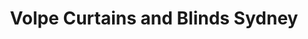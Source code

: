 ---
title: "Volpe Curtains and Blinds Sydney"
url: /cromer/volpe-curtains-and-blinds-sydney/
shop: Gardinen
---